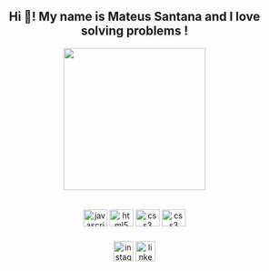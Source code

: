 <h2 align="center">Hi 👋! My name is Mateus Santana and I love solving problems !</h2>

<div align="center">
 <img src="https://raw.githubusercontent.com/samadpls/Programing-Gifs/main/static/gifs/new.gif" width="250" height="250" />
</div>

<br/>

<br/>

<div align="center">

  <img src="https://cdn.jsdelivr.net/gh/devicons/devicon/icons/javascript/javascript-original.svg" height="30" width="42" alt="javascript logo"  />
  <img src="https://cdn.jsdelivr.net/gh/devicons/devicon/icons/html5/html5-original.svg" height="30" width="42" alt="html5 logo"  />
  <img src="https://cdn.jsdelivr.net/gh/devicons/devicon/icons/css3/css3-original.svg" height="30" width="42" alt="css3 logo"  />
  <img src="https://www.svgrepo.com/show/493719/react-javascript-js-framework-facebook.svg" height="30" width="42" alt="css3 logo"  />

</div>

###

<div align="center">
  <a href="https://www.instagram.com/ssantanamateus"><img src="https://img.shields.io/static/v1?message=Instagram&logo=instagram&label=&color=E4405F&logoColor=white&labelColor=&style=for-the-badge" height="35" alt="instagram logo"/></a>
  <a href="https://www.linkedin.com/in/mateus-santana-14928526a/"><img src="https://img.shields.io/static/v1?message=LinkedIn&logo=linkedin&label=&color=0077B5&logoColor=white&labelColor=&style=for-the-badge" height="35" alt="linkedin logo"/></a>
</div>

###

<br clear="both">
